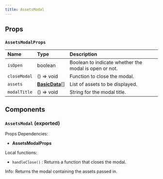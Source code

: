 ```yaml
---
title: AssetsModal
---
```


## Props

### `AssetsModalProps`

| Name | Type | Description                                                          |
| :--- | :--- | :------------------------------------------------------------------- |
| `isOpen` | boolean | Boolean to indicate whether the modal is open or not.
| `closeModal` | () => void | Function to close the modal.
| `assets` | [**BasicData**](/docs/dev-docs/frontend/constants/types#basicdata-exported)[] | List of assets to be displayed.
| `modalTitle` | () => void | String for the modal title.

## Components

### `AssetsModal` (exported)

Props Dependencies:
- **AssetsModalProps**

Local functions:
- `handleClose()` : Returns a function that closes the modal.

Info: Returns the modal containing the assets passed in.